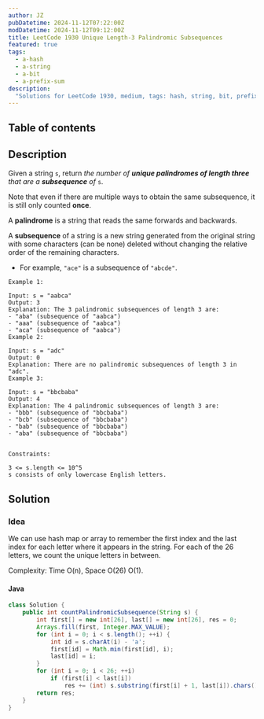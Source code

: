 ```yaml
---
author: JZ
pubDatetime: 2024-11-12T07:22:00Z
modDatetime: 2024-11-12T09:12:00Z
title: LeetCode 1930 Unique Length-3 Palindromic Subsequences
featured: true
tags:
  - a-hash
  - a-string
  - a-bit
  - a-prefix-sum
description:
  "Solutions for LeetCode 1930, medium, tags: hash, string, bit, prefix sum."
---
```


## Table of contents

## Description

Given a string `s`, return _the number of **unique palindromes of length three** that are a **subsequence** of_ `s`.

Note that even if there are multiple ways to obtain the same subsequence, it is still only counted **once**.

A **palindrome** is a string that reads the same forwards and backwards.

A **subsequence** of a string is a new string generated from the original string with some characters (can be none) deleted without changing the relative order of the remaining characters.

-   For example, `"ace"` is a subsequence of `"abcde"`.

```
Example 1:

Input: s = "aabca"
Output: 3
Explanation: The 3 palindromic subsequences of length 3 are:
- "aba" (subsequence of "aabca")
- "aaa" (subsequence of "aabca")
- "aca" (subsequence of "aabca")
Example 2:

Input: s = "adc"
Output: 0
Explanation: There are no palindromic subsequences of length 3 in "adc".
Example 3:

Input: s = "bbcbaba"
Output: 4
Explanation: The 4 palindromic subsequences of length 3 are:
- "bbb" (subsequence of "bbcbaba")
- "bcb" (subsequence of "bbcbaba")
- "bab" (subsequence of "bbcbaba")
- "aba" (subsequence of "bbcbaba")
 

Constraints:

3 <= s.length <= 10^5
s consists of only lowercase English letters.
```

## Solution

### Idea

We can use hash map or array to remember the first index and the last index for each letter where it appears in the string. For each of the 26 letters, we count the unique letters in between.

Complexity: Time O(n), Space O(26) O(1).

#### Java

```java
class Solution {
    public int countPalindromicSubsequence(String s) {
        int first[] = new int[26], last[] = new int[26], res = 0;
        Arrays.fill(first, Integer.MAX_VALUE);
        for (int i = 0; i < s.length(); ++i) {
            int id = s.charAt(i) - 'a';
            first[id] = Math.min(first[id], i);
            last[id] = i;
        }
        for (int i = 0; i < 26; ++i)
            if (first[i] < last[i])
                res += (int) s.substring(first[i] + 1, last[i]).chars().distinct().count();
        return res;
    }
}
```
